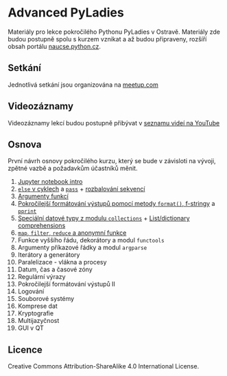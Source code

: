 # Advanced PyLadies

Materiály pro lekce pokročilého Pythonu PyLadies v Ostravě. Materiály zde budou postupně spolu s kurzem vznikat a až budou připraveny, rozšíří obsah portálu [naucse.python.cz](http://naucse.python.cz/).

## Setkání

Jednotlivá setkání jsou organizována na [meetup.com](https://www.meetup.com/Advanced-Python-PyLadies/)

## Videozáznamy

Videozáznamy lekcí budou postupně přibývat v [seznamu videí na YouTube](https://www.youtube.com/playlist?list=PLtMx05xox2EiASl8pnXmssbxA2rHa4s0s)

## Osnova

První návrh osnovy pokročilého kurzu, který se bude v závisloti na vývoji, zpětné vazbě a požadavkům účastníků měnit.

1. [Jupyter notebook intro](01_Jupyter_notebook_intro/index.md)
2. [`else` v cyklech](02_else_pass_unpacking/else.ipynb) a [`pass`](02_else_pass_unpacking/pass.ipynb) + [rozbalování sekvencí](02_else_pass_unpacking/unpacking.ipynb)
3. [Argumenty funkcí](03_functions_arguments/functions_arguments.ipynb)
4. [Pokročilejší formátování výstupů pomocí metody `format()`, f-stringy](04_format_pprint/format.ipynb) a [`pprint`](04_format_pprint/pprint.ipynb)
5. [Speciální datové typy z modulu `collections`](05_collections_comprehensions/collections.ipynb) + [List/dictionary comprehensions](05_collections_comprehensions/list_dict_comprehensions.ipynb)
6. [`map`, `filter`, `reduce` a anonymní funkce](06_map_filter_reduce_lambdas/map_filter_reduce_lambdas.ipynb)
7. Funkce vyššího řádu, dekorátory a modul `functools`
8. Argumenty příkazové řádky a modul `argparse`
9. Iterátory a generátory
10. Paralelizace - vlákna a procesy
11. Datum, čas a časové zóny
12. Regulární výrazy
13. Pokročilejší formátování výstupů II
14. Logování
15. Souborové systémy
16. Komprese dat
17. Kryptografie
18. Multijazyčnost
19. GUI v QT

## Licence

Creative Commons Attribution-ShareAlike 4.0 International License.